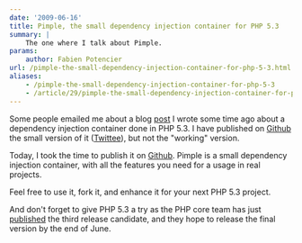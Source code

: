 ```yaml
---
date: '2009-06-16'
title: Pimple, the small dependency injection container for PHP 5.3
summary: |
    The one where I talk about Pimple.
params:
    author: Fabien Potencier
url: /pimple-the-small-dependency-injection-container-for-php-5-3.html
aliases:
    - /pimple-the-small-dependency-injection-container-for-php-5-3
    - /article/29/pimple-the-small-dependency-injection-container-for-php-5-3
---
```


Some people emailed me about a blog
[post](https://fabien.potencier.org/article/17/on-php-5-3-lambda-functions-and-closures)
I wrote some time ago about a dependency injection container done in PHP 5.3.
I have published on [Github](http://github.com/fabpot/twittee) the small
version of it ([Twittee](http://twittee.org/)), but not the "working" version.

Today, I took the time to publish it on
[Github](http://github.com/fabpot/Pimple). Pimple is a small dependency
injection container, with all the features you need for a usage in real
projects.

Feel free to use it, fork it, and enhance it for your next PHP 5.3 project.

And don't forget to give PHP 5.3 a try as the PHP core team has just
[published](http://www.php.net/archive/2009.php#id2009-06-12-1) the third
release candidate, and they hope to release the final version by the end of
June.




